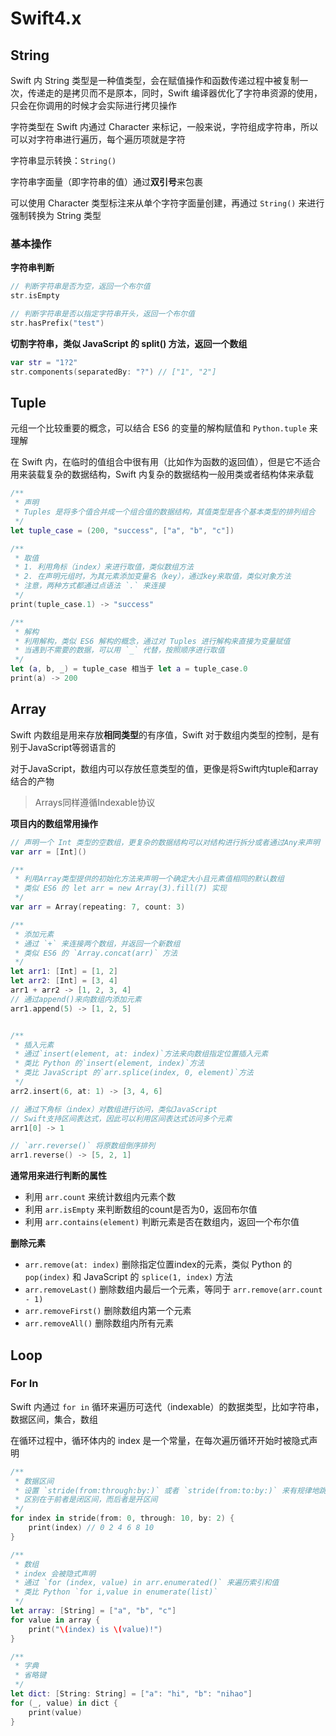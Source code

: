 # Swift4.x

## String

Swift 内 String 类型是一种值类型，会在赋值操作和函数传递过程中被复制一次，传递走的是拷贝而不是原本，同时，Swift 编译器优化了字符串资源的使用，只会在你调用的时候才会实际进行拷贝操作

字符类型在 Swift 内通过 Character 来标记，一般来说，字符组成字符串，所以可以对字符串进行遍历，每个遍历项就是字符

字符串显示转换：`String()`

字符串字面量（即字符串的值）通过**双引号**来包裹

可以使用 Character 类型标注来从单个字符字面量创建，再通过 `String()` 来进行强制转换为 String 类型

### 基本操作

**字符串判断**

```swift
// 判断字符串是否为空，返回一个布尔值
str.isEmpty

// 判断字符串是否以指定字符串开头，返回一个布尔值
str.hasPrefix("test") 
```

**切割字符串，类似 JavaScript 的 split() 方法，返回一个数组**

```swift
var str = "1?2"
str.components(separatedBy: "?") // ["1", "2"]
```


## Tuple

元组一个比较重要的概念，可以结合 ES6 的变量的解构赋值和 `Python.tuple` 来理解

在 Swift 内，在临时的值组合中很有用（比如作为函数的返回值），但是它不适合用来装载复杂的数据结构，Swift 内复杂的数据结构一般用类或者结构体来承载

```swift
/**
 * 声明
 * Tuples 是将多个值合并成一个组合值的数据结构，其值类型是各个基本类型的排列组合
 */
let tuple_case = (200, "success", ["a", "b", "c"])

/**
 * 取值
 * 1. 利用角标（index）来进行取值，类似数组方法
 * 2. 在声明元组时，为其元素添加变量名（key），通过key来取值，类似对象方法
 * 注意，两种方式都通过点语法 `.` 来连接
 */
print(tuple_case.1) -> "success"

/**
 * 解构
 * 利用解构，类似 ES6 解构的概念，通过对 Tuples 进行解构来直接为变量赋值
 * 当遇到不需要的数据，可以用 `_` 代替，按照顺序进行取值
 */
let (a, b, _) = tuple_case 相当于 let a = tuple_case.0
print(a) -> 200
```

## Array

Swift 内数组是用来存放**相同类型**的有序值，Swift 对于数组内类型的控制，是有别于JavaScript等弱语言的

对于JavaScript，数组内可以存放任意类型的值，更像是将Swift内tuple和array结合的产物

> Arrays同样遵循Indexable协议


**项目内的数组常用操作**

```swift
// 声明一个 Int 类型的空数组，更复杂的数据结构可以对结构进行拆分或者通过Any来声明
var arr = [Int]()

/**
 * 利用Array类型提供的初始化方法来声明一个确定大小且元素值相同的默认数组
 * 类似 ES6 的 let arr = new Array(3).fill(7) 实现
 */
var arr = Array(repeating: 7, count: 3)

/**
 * 添加元素
 * 通过 `+` 来连接两个数组，并返回一个新数组
 * 类似 ES6 的 `Array.concat(arr)` 方法
 */
let arr1: [Int] = [1, 2]
let arr2: [Int] = [3, 4]
arr1 + arr2 -> [1, 2, 3, 4]
// 通过append()来向数组内添加元素
arr1.append(5) -> [1, 2, 5]


/**
 * 插入元素
 * 通过`insert(element, at: index)`方法来向数组指定位置插入元素
 * 类比 Python 的`insert(element, index)`方法
 * 类比 JavaScript 的`arr.splice(index, 0, element)`方法
 */
arr2.insert(6, at: 1) -> [3, 4, 6]

// 通过下角标（index）对数组进行访问，类似JavaScript
// Swift支持区间表达式，因此可以利用区间表达式访问多个元素
arr1[0] -> 1

// `arr.reverse()` 将原数组倒序排列
arr1.reverse() -> [5, 2, 1]
```

**通常用来进行判断的属性**

- 利用 `arr.count` 来统计数组内元素个数
- 利用 `arr.isEmpty` 来判断数组的count是否为0，返回布尔值
- 利用 `arr.contains(element)` 判断元素是否在数组内，返回一个布尔值

**删除元素**

- `arr.remove(at: index)` 删除指定位置index的元素，类似 Python 的 `pop(index)` 和 JavaScript 的 `splice(1, index)` 方法
- `arr.removeLast()` 删除数组内最后一个元素，等同于 `arr.remove(arr.count - 1)`
- `arr.removeFirst()` 删除数组内第一个元素
- `arr.removeAll()` 删除数组内所有元素


## Loop

### For In

Swift 内通过 `for in` 循环来遍历可迭代（indexable）的数据类型，比如字符串，数据区间，集合，数组

在循环过程中，循环体内的 index 是一个常量，在每次遍历循环开始时被隐式声明


```Swift
/**
 * 数据区间
 * 设置 `stride(from:through:by:)` 或者 `stride(from:to:by:)` 来有规律地跳过某些值
 * 区别在于前者是闭区间，而后者是开区间
 */
for index in stride(from: 0, through: 10, by: 2) {
    print(index) // 0 2 4 6 8 10
}

/**
 * 数组
 * index 会被隐式声明
 * 通过 `for (index, value) in arr.enumerated()` 来遍历索引和值
 * 类比 Python `for i,value in enumerate(list)`
 */
let array: [String] = ["a", "b", "c"]
for value in array {
	print("\(index) is \(value)!")
}

/**
 * 字典
 * 省略键
 */
let dict: [String: String] = ["a": "hi", "b": "nihao"] 
for (_, value) in dict {
	print(value)
}
```